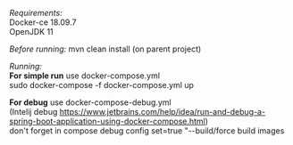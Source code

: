 _Requirements:_  
Docker-ce 18.09.7  
OpenJDK 11

_Before running:_
mvn clean install (on parent project)

_Running:_  
**For simple run** use docker-compose.yml  
sudo docker-compose -f docker-compose.yml up

**For debug** use docker-compose-debug.yml  
(Intelij debug https://www.jetbrains.com/help/idea/run-and-debug-a-spring-boot-application-using-docker-compose.html)  
don't forget in compose debug config set=true "--build/force build images
